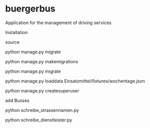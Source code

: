 # buergerbus
Application for the management of driving services

Installation

source 

python manage.py migrate

python manage.py makemigrations

python manage.py migrate

python manage.py loaddata Einsatzmittel/fixtures/wochentage.json

python manage.py createsuperuser

add Busses

python schreibe_strassennamen.py

python schreibe_dienstleister.py









